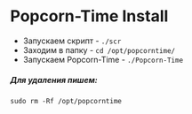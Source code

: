 
# Popcorn-Time Install

* Запускаем скрипт - ```./scr```
* Заходим в папку - ```cd /opt/popcorntime/```
* Запускаем Popcorn-Time - ```./Popcorn-Time```

##### Для удаления пишем:
```sudo rm -Rf /opt/popcorntime```
